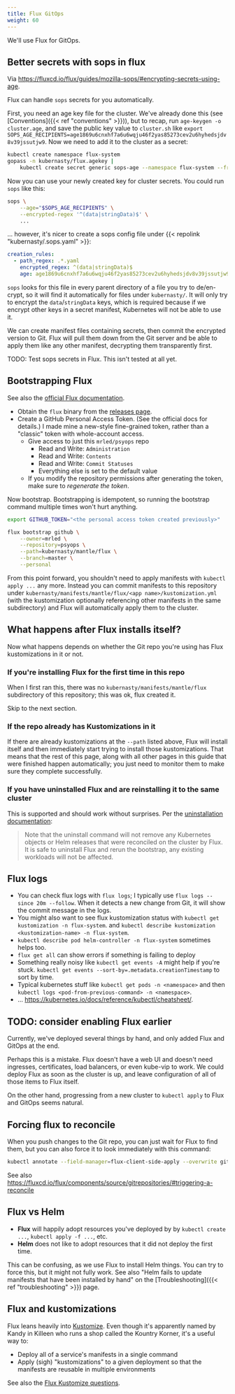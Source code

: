 ```yaml
---
title: Flux GitOps
weight: 60
---
```


We'll use Flux for GitOps.

## Better secrets with sops in flux

Via <https://fluxcd.io/flux/guides/mozilla-sops/#encrypting-secrets-using-age>.

Flux can handle `sops` secrets for you automatically.

First, you need an age key file for the cluster.
We've already done this (see [Conventions]({{< ref "conventions" >}})),
but to recap, run `age-keygen -o cluster.age`,
and save the public key value to `cluster.sh` like
`export SOPS_AGE_RECIPIENTS=age1869u6cnxhf7a6u6wqju46f2yas85273cev2u6hyhedsjdv8v39jssutjw9`.
Now we need to add it to the cluster as a secret:

```sh
kubectl create namespace flux-system
gopass -n kubernasty/flux.agekey |
    kubectl create secret generic sops-age --namespace flux-system --from-file=age.agekey=/dev/stdin
```

Now you can use your newly created key for cluster secrets.
You could run `sops` like this:

```sh
sops \
    --age="$SOPS_AGE_RECIPIENTS" \
    --encrypted-regex '^(data|stringData)$' \
    ...
```

... however, it's nicer to create a sops config file under {{< repolink "kubernasty/.sops.yaml" >}}:

```yaml
creation_rules:
  - path_regex: .*.yaml
    encrypted_regex: ^(data|stringData)$
    age: age1869u6cnxhf7a6u6wqju46f2yas85273cev2u6hyhedsjdv8v39jssutjw9
```

`sops` looks for this file in every parent directory of a file you try to de/en-crypt,
so it will find it automatically for files under `kubernasty/`.
It will only try to encrypt the `data`/`stringData` keys,
which is required because if we encrypt other keys in a secret manifest,
Kubernetes will not be able to use it.

We can create manifest files containing secrets,
then commit the encrypted version to Git.
Flux will pull them down from the Git server and be able to apply them like any other manifest,
decrypting them transparently first.

TODO: Test sops secrets in Flux.
This isn't tested at all yet.

## Bootstrapping Flux

See also the [official Flux documentation](https://fluxcd.io/flux/installation).

* Obtain the `flux` binary from the [releases page](https://github.com/fluxcd/flux2/releases).
* Create a GitHub Personal Access Token.
  (See the official docs for details.)
  I made mine a new-style fine-grained token, rather than a "classic" token with whole-account access.
  * Give access to just this `mrled/psyops` repo
    * Read and Write: `Administration`
    * Read and Write: `Contents`
    * Read and Write: `Commit Statuses`
    * Everything else is set to the default value
  * If you modify the repository permissions after generating the token,
    make sure to _regenerate the token_.

Now bootstrap.
Bootstrapping is idempotent, so running the bootstrap command multiple times won't hurt anything.

```sh
export GITHUB_TOKEN="<the personal access token created previously>"

flux bootstrap github \
    --owner=mrled \
    --repository=psyops \
    --path=kubernasty/mantle/flux \
    --branch=master \
    --personal
```

From this point forward, you shouldn't need to apply manifests with `kubectl apply ...` any more.
Instead you can commit manifests to this repository under `kubernasty/manifests/mantle/flux/<app name>/kustomization.yml`
(with the kustomization optionally referencing other manifests in the same subdirectory)
and Flux will automatically apply them to the cluster.

## What happens after Flux installs itself?

Now what happens depends on whether the Git repo you're using has Flux kustomizations in it or not.

### If you're installing Flux for the first time in this repo

When I first ran this, there was no `kubernasty/manifests/mantle/flux` subdirectory of this repository;
this was ok, flux created it.

Skip to the next section.

### If the repo already has Kustomizations in it

If there are already kustomizations at the `--path` listed above,
Flux will install itself and then immediately start trying to install those kustomizations.
That means that the rest of this page,
along with all other pages in this guide that were finished happen automatically;
you just need to monitor them to make sure they complete successfully.

### If you have uninstalled Flux and are reinstalling it to the same cluster

This is supported and should work without surprises.
Per the [uninstallation documentation](https://fluxcd.io/flux/installation/#uninstall):

> Note that the uninstall command will not remove any Kubernetes objects or Helm releases that were reconciled on the cluster by Flux. It is safe to uninstall Flux and rerun the bootstrap, any existing workloads will not be affected.

## Flux logs

* You can check flux logs with `flux logs`;
  I typically use `flux logs --since 20m --follow`.
  When it detects a new change from Git, it will show the commit message in the logs.
* You might also want to see flux kustomization status with
  `kubectl get kustomization -n flux-system`.
  and `kubectl describe kustomization <kustomization-name> -n flux-system`.
* `kubectl describe pod helm-controller -n flux-system` sometimes helps too.
* `flux get all` can show errors if something is failing to deploy
* Something really noisy like `kubectl get events -A` might help if you're stuck.
  `kubectl get events --sort-by=.metadata.creationTimestamp` to sort by time.
* Typical kubernetes stuff like `kubectl get pods -n <namespace>` and then `kubectl logs <pod-from-previous-command> -n <namespace>`.
* ... <https://kubernetes.io/docs/reference/kubectl/cheatsheet/>.

## TODO: consider enabling Flux earlier

Currently, we've deployed several things by hand, and only added Flux and GitOps at the end.

Perhaps this is a mistake.
Flux doesn't have a web UI and doesn't need ingresses, certificates, load balancers, or even kube-vip to work.
We could deploy Flux as soon as the cluster is up,
and leave configuration of all of those items to Flux itself.

On the other hand, progressing from a new cluster to `kubectl apply` to Flux and GitOps seems natural.

## Forcing flux to reconcile

When you push changes to the Git repo,
you can just wait for Flux to find them,
but you can also force it to look immediately with this command:

```sh
kubectl annotate --field-manager=flux-client-side-apply --overwrite gitrepository/flux-system -n flux-system reconcile.fluxcd.io/requestedAt="$(date +%s)"
```

See also <https://fluxcd.io/flux/components/source/gitrepositories/#triggering-a-reconcile>

## Flux vs Helm

* **Flux** will happily adopt resources you've deployed by by `kubectl create ...`,
  `kubectl apply -f ...`, etc.
* **Helm** does not like to adopt resources that it did not deploy the first time.

This can be confusing, as we use Flux to install Helm things.
You can try to force this, but it might not fully work.
See also "Helm fails to update manifests that have been installed by hand"
on the [Troubleshooting]({{< ref "troubleshooting" >}}) page.

## Flux and kustomizations

Flux leans heavily into [Kustomize](https://kubernetes.io/docs/tasks/manage-kubernetes-objects/kustomization/).
Even though it's apparently named by Kandy in Killeen who runs a shop called the Kountry Korner,
it's a useful way to:

* Deploy all of a service's manifests in a single command
* Apply (sigh) "kustomizations" to a given deployment so that the manifests are reusable in multiple environments

See also the [Flux Kustomize questions](https://fluxcd.io/flux/faq/#kustomize-questions).
